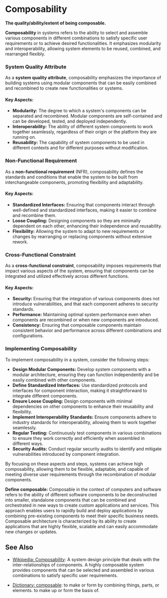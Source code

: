 # Composability

**The quality/ability/extent of being composable.**

<span data-chatgpt-prompt="composability + template">

**Composability** in systems refers to the ability to select and assemble various components in different combinations to satisfy specific user requirements or to achieve desired functionalities. It emphasizes modularity and interoperability, allowing system elements to be reused, combined, and rearranged flexibly.

### System Quality Attribute

As a **system quality attribute**, composability emphasizes the importance of building systems using modular components that can be easily combined and recombined to create new functionalities or systems.

#### Key Aspects:
- **Modularity:** The degree to which a system's components can be separated and recombined. Modular components are self-contained and can be developed, tested, and deployed independently.
- **Interoperability:** The ability of different system components to work together seamlessly, regardless of their origin or the platform they are running on.
- **Reusability:** The capability of system components to be used in different contexts and for different purposes without modification.

### Non-Functional Requirement

As a **non-functional requirement** (NFR), composability defines the standards and conditions that enable the system to be built from interchangeable components, promoting flexibility and adaptability.

#### Key Aspects:
- **Standardized Interfaces:** Ensuring that components interact through well-defined and standardized interfaces, making it easier to combine and recombine them.
- **Loose Coupling:** Designing components so they are minimally dependent on each other, enhancing their independence and reusability.
- **Flexibility:** Allowing the system to adapt to new requirements or changes by rearranging or replacing components without extensive rework.

### Cross-Functional Constraint

As a **cross-functional constraint**, composability imposes requirements that impact various aspects of the system, ensuring that components can be integrated and utilized effectively across different functions.

#### Key Aspects:
- **Security:** Ensuring that the integration of various components does not introduce vulnerabilities, and that each component adheres to security standards.
- **Performance:** Maintaining optimal system performance even when components are recombined or when new components are introduced.
- **Consistency:** Ensuring that composable components maintain consistent behavior and performance across different combinations and configurations.

### Implementing Composability

To implement composability in a system, consider the following steps:
- **Design Modular Components:** Develop system components with a modular architecture, ensuring they can function independently and be easily combined with other components.
- **Define Standardized Interfaces:** Use standardized protocols and interfaces for component interaction, making it straightforward to integrate different components.
- **Ensure Loose Coupling:** Design components with minimal dependencies on other components to enhance their reusability and flexibility.
- **Implement Interoperability Standards:** Ensure components adhere to industry standards for interoperability, allowing them to work together seamlessly.
- **Regular Testing:** Continuously test components in various combinations to ensure they work correctly and efficiently when assembled in different ways.
- **Security Audits:** Conduct regular security audits to identify and mitigate vulnerabilities introduced by component integration.

By focusing on these aspects and steps, systems can achieve high composability, allowing them to be flexible, adaptable, and capable of meeting diverse user requirements through the recombination of modular components.

</span>

**Define composable:** <span data-chatgpt-prompt="define composable (computers and software)">Composable in the context of computers and software refers to the ability of different software components to be deconstructed into smaller, standalone components that can be combined and orchestrated in new ways to create custom applications and services. This approach enables users to rapidly build and deploy applications by combining pre-existing components to meet their specific business needs. Composable architecture is characterized by its ability to create applications that are highly flexible, scalable and can easily accommodate new changes or updates.</span>

## See Also

* [Wikipedia: Composability](https://wikipedia.org/wiki/Composability): A system design principle that deals with the inter-relationships of components. A highly composable system provides components that can be selected and assembled in various combinations to satisfy specific user requirements.

* [Dictionary: composable](https://www.dictionary.com/browse/composable): to make or form by combining things, parts, or elements. to make up or form the basis of.
